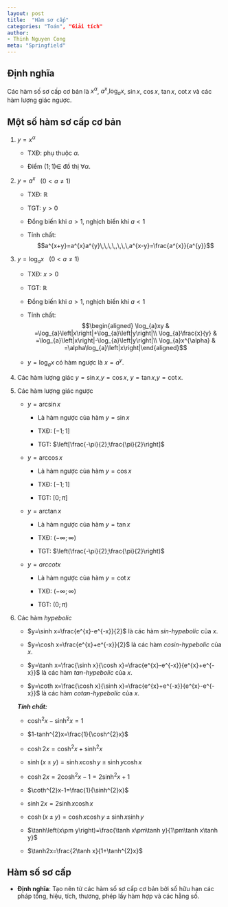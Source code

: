 ```yaml
---
layout: post
title:  "Hàm sơ cấp"
categories: "Toán", "Giải tích"
author:
- Thinh Nguyen Cong
meta: "Springfield"
---
```


## Định nghĩa

Các hàm số sơ cấp cơ bản là $x^{\alpha}$, $a^{x},$$\log_{a}x$, $\sin x$,
$\cos x$, $\tan x$, $\cot x$ và các hàm lượng giác ngược.

## Một số hàm sơ cấp cơ bản

1.  $y=x^{\alpha}$

    -   TXĐ: phụ thuộc $\alpha.$

    -   Điểm $(1;1)\in$ đồ thị $\forall\alpha$.

2.  $y=a^{x}$   $\left(0<a\ne1\right)$

    -   TXĐ: $\mathbb{R}$

    -   TGT: $y>0$

    -   Đồng biến khi $a>1$, nghịch biến khi $a<1$

    -   Tính chất:
        $$a^{x+y}=a^{x}a^{y}\,\,\,\,,\,\,\,a^{x-y}=\frac{a^{x}}{a^{y}}$$

3.  $y=\log_{a}x$   $\left(0<a\ne1\right)$

    -   TXĐ: $x>0$

    -   TGT: $\mathbb{R}$

    -   Đồng biến khi $a>1$, nghịch biến khi $a<1$

    -   Tính chất: $$\begin{aligned}
        \log_{a}xy & =\log_{a}\left|x\right|+\log_{a}\left|y\right|\\
        \log_{a}\frac{x}{y} & =\log_{a}\left|x\right|-\log_{a}\left|y\right|\\
        \log_{a}x^{\alpha} & =\alpha\log_{a}\left|x\right|\end{aligned}$$

    -   $y=\log_{a}x$ có hàm ngược là $x=a^{y}.$

4.  Các hàm lượng giác $y=\sin x$,$y=\cos x$, $y=\tan x$,$y=\cot x$.

5.  Các hàm lượng giác ngược

    -   $y=\arcsin x$

        -   Là hàm ngược của hàm $y=\sin x$

        -   TXĐ: $\left[-1;1\right]$

        -   TGT: $\left[\frac{-\pi}{2};\frac{\pi}{2}\right]$

    -   $y=\arccos x$

        -   Là hàm ngược của hàm $y=\cos x$

        -   TXĐ: $\left[-1;1\right]$

        -   TGT: $\left[0;\pi\right]$

    -   $y=\arctan x$

        -   Là hàm ngược của hàm $y=\tan x$

        -   TXĐ: $\left(-\infty;\infty\right)$

        -   TGT: $\left(\frac{-\pi}{2};\frac{\pi}{2}\right)$

    -   $y=arccotx$

        -   Là hàm ngược của hàm $y=\cot x$

        -   TXĐ: $\left(-\infty;\infty\right)$

        -   TGT: $\left(0;\pi\right)$

6.  Các hàm *hypebolic*

    -   $y=\sinh x=\frac{e^{x}-e^{-x}}{2}$ là các hàm *sin-hypebolic*
        của $x$.

    -   $y=\cosh x=\frac{e^{x}+e^{-x}}{2}$ là các hàm *cosin-hypebolic*
        của $x$.

    -   $y=\tanh x=\frac{\sinh x}{\cosh x}=\frac{e^{x}-e^{-x}}{e^{x}+e^{-x}}$
        là các hàm *tan-hypebolic* của $x$.

    -   $y=\coth x=\frac{\cosh x}{\sinh x}=\frac{e^{x}+e^{-x}}{e^{x}-e^{-x}}$
        là các hàm *cotan-hypebolic* của $x$.

    ***Tính chất:***

    -   $\cosh^{2}x-\sinh^{2}x=1$

    -   $1-tanh^{2}x=\frac{1}{\cosh^{2}x}$

    -   $\cosh2x=\cosh^{2}x+\sinh^{2}x$

    -   $\sinh\left(x\pm y\right)=\sinh x\cosh y\pm\sinh y\cosh x$

    -   $\cosh2x=2\cosh^{2}x-1=2\sinh^{2}x+1$

    -   $\coth^{2}x-1=\frac{1}{\sinh^{2}x}$

    -   $\sinh2x=2\sinh x\cosh x$

    -   $\cosh\left(x\pm y\right)=\cosh x\cosh y\pm\sinh x\sinh y$

    -   $\tanh\left(x\pm y\right)=\frac{\tanh x\pm\tanh y}{1\pm\tanh x\tanh y}$

    -   $\tanh2x=\frac{2\tanh x}{1+\tanh^{2}x}$

## Hàm số sơ cấp

-   **Định nghĩa**: Tạo nên từ các hàm số sơ cấp cơ bản bởi số hữu hạn
    các pháp tổng, hiệu, tích, thương, phép lấy hàm hợp và các hằng số.
